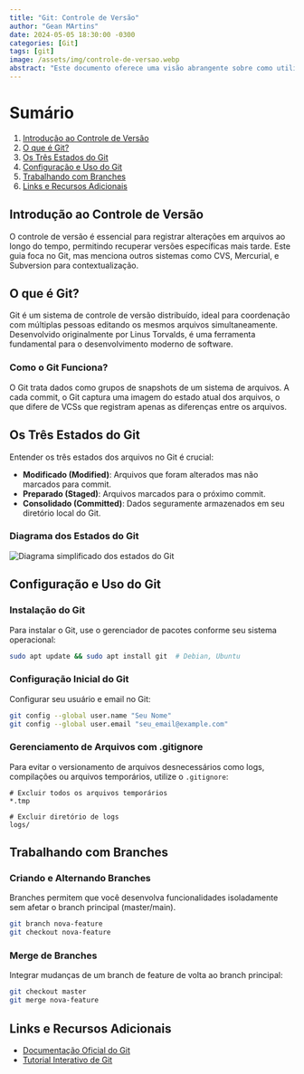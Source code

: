 ```yaml
---
title: "Git: Controle de Versão"
author: "Gean MArtins"
date: 2024-05-05 18:30:00 -0300
categories: [Git]
tags: [git]
image: /assets/img/controle-de-versao.webp
abstract: "Este documento oferece uma visão abrangente sobre como utilizar o Git, um sistema de controle de versão distribuído, para gerenciar projetos de software. Abrange desde a instalação até o uso avançado de branches e merges."
---
```


# Sumário
1. [Introdução ao Controle de Versão](#introdução-ao-controle-de-versão)
2. [O que é Git?](#o-que-é-git)
3. [Os Três Estados do Git](#os-três-estados-do-git)
4. [Configuração e Uso do Git](#configuração-e-uso-do-git)
5. [Trabalhando com Branches](#trabalhando-com-branches)
6. [Links e Recursos Adicionais](#links-e-recursos-adicionais)


## Introdução ao Controle de Versão
O controle de versão é essencial para registrar alterações em arquivos ao longo do tempo, permitindo recuperar versões específicas mais tarde. Este guia foca no Git, mas menciona outros sistemas como CVS, Mercurial, e Subversion para contextualização.

## O que é Git?
Git é um sistema de controle de versão distribuído, ideal para coordenação com múltiplas pessoas editando os mesmos arquivos simultaneamente. Desenvolvido originalmente por Linus Torvalds, é uma ferramenta fundamental para o desenvolvimento moderno de software.

### Como o Git Funciona?
O Git trata dados como grupos de snapshots de um sistema de arquivos. A cada commit, o Git captura uma imagem do estado atual dos arquivos, o que difere de VCSs que registram apenas as diferenças entre os arquivos.

## Os Três Estados do Git
Entender os três estados dos arquivos no Git é crucial:

- **Modificado (Modified)**: Arquivos que foram alterados mas não marcados para commit.
- **Preparado (Staged)**: Arquivos marcados para o próximo commit.
- **Consolidado (Committed)**: Dados seguramente armazenados em seu diretório local do Git.

### Diagrama dos Estados do Git
![Diagrama simplificado dos estados do Git](https://linkparaumdiagrama.com/git-states.png)

## Configuração e Uso do Git

### Instalação do Git
Para instalar o Git, use o gerenciador de pacotes conforme seu sistema operacional:

```bash
sudo apt update && sudo apt install git  # Debian, Ubuntu
```

### Configuração Inicial do Git
Configurar seu usuário e email no Git:

```bash
git config --global user.name "Seu Nome"
git config --global user.email "seu_email@example.com"
```

### Gerenciamento de Arquivos com .gitignore
Para evitar o versionamento de arquivos desnecessários como logs, compilações ou arquivos temporários, utilize o `.gitignore`:

```plaintext
# Excluir todos os arquivos temporários
*.tmp

# Excluir diretório de logs
logs/
```

## Trabalhando com Branches

### Criando e Alternando Branches
Branches permitem que você desenvolva funcionalidades isoladamente sem afetar o branch principal (master/main).

```bash
git branch nova-feature
git checkout nova-feature
```

### Merge de Branches
Integrar mudanças de um branch de feature de volta ao branch principal:

```bash
git checkout master
git merge nova-feature
```

## Links e Recursos Adicionais
- [Documentação Oficial do Git](https://git-scm.com/doc)
- [Tutorial Interativo de Git](https://learngitbranching.js.org/)